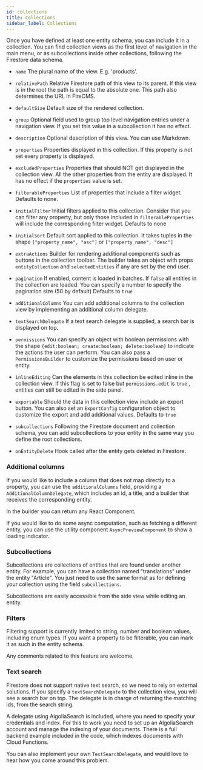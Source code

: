 ```yaml
---
id: collections
title: Collections
sidebar_label: Collections
---
```



Once you have defined at least one entity schema, you can include it in a
collection. You can find collection views as the first level of navigation in
the main menu, or as subcollections inside other collections, following the
Firestore data schema.

* `name` The plural name of the view. E.g. 'products'.

* `relativePath` Relative Firestore path of this view to its parent. If this
  view is in the root the path is equal to the absolute one. This path also
  determines the URL in FireCMS.

* `defaultSize` Default size of the rendered collection.

* `group` Optional field used to group top level navigation entries under a
  navigation view. If you set this value in a subcollection it has no effect.

* `description` Optional description of this view. You can use Markdown.

* `properties` Properties displayed in this collection. If this property is not
  set every property is displayed.

* `excludedProperties` Properties that should NOT get displayed in the
  collection view. All the other properties from the entity are displayed. It
  has no effect if the `properties` value is set.

* `filterableProperties` List of properties that include a filter widget.
  Defaults to none.

* `initialFilter` Initial filters applied to this collection. Consider that you
  can filter any property, but only those included in
  `filterableProperties` will include the corresponding filter widget. Defaults
  to none

* `initialSort` Default sort applied to this collection. It takes tuples in the
  shape `["property_name", "asc"]` or `["property_name", "desc"]`

* `extraActions` Builder for rendering additional components such as buttons in
  the collection toolbar. The builder takes an object with
  props `entityCollection`  and `selectedEntities` if any are set by the end
  user.

* `pagination` If enabled, content is loaded in batches. If `false` all entities
  in the collection are loaded. You can specify a number to specify the
  pagination size (50 by default)
  Defaults to `true`

* `additionalColumns` You can add additional columns to the collection view by
  implementing an additional column delegate.

* `textSearchDelegate` If a text search delegate is supplied, a search bar is
  displayed on top.

* `permissions` You can specify an object with boolean permissions with the
  shape `{edit:boolean; create:boolean; delete:boolean}` to indicate the actions
  the user can perform. You can also pass a `PermissionsBuilder` to customize
  the permissions based on user or entity.

* `inlineEditing` Can the elements in this collection be edited inline in the
  collection view. If this flag is set to false but `permissions.edit` is `true`
  , entities can still be edited in the side panel.

* `exportable` Should the data in this collection view include an export button.
  You can also set an `ExportConfig` configuration object to customize
  the export and add additional values.
  Defaults to `true`

* `subcollections` Following the Firestore document and collection schema, you
  can add subcollections to your entity in the same way you define the root
  collections.

* `onEntityDelete` Hook called after the entity gets deleted in Firestore.

### Additional columns

If you would like to include a column that does not map directly to a property,
you can use the `additionalColumns` field, providing a
`AdditionalColumnDelegate`, which includes an id, a title, and a builder that
receives the corresponding entity.

In the builder you can return any React Component.

If you would like to do some async computation, such as fetching a different
entity, you can use the utility component `AsyncPreviewComponent` to show a
loading indicator.

### Subcollections

Subcollections are collections of entities that are found under another entity.
For example, you can have a collection named "translations" under the entity
"Article". You just need to use the same format as for defining your collection
using the field `subcollections`.

Subcollections are easily accessible from the side view while editing an entity.

### Filters

Filtering support is currently limited to string, number and boolean values,
including enum types. If you want a property to be filterable, you can mark it
as such in the entity schema.

Any comments related to this feature are welcome.

### Text search

Firestore does not support native text search, so we need to rely on external
solutions. If you specify a `textSearchDelegate` to the collection view, you
will see a search bar on top. The delegate is in charge of returning the
matching ids, from the search string.

A delegate using AlgoliaSearch is included, where you need to specify your
credentials and index. For this to work you need to set up an AlgoliaSearch
account and manage the indexing of your documents. There is a full backend
example included in the code, which indexes documents with Cloud Functions.

You can also implement your own `TextSearchDelegate`, and would love to hear how
you come around this problem.

